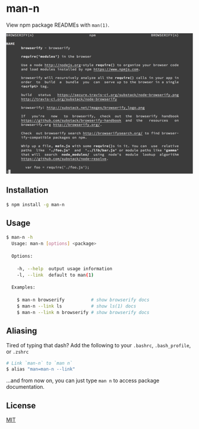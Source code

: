 # man-n
View npm package READMEs with `man(1)`.

![screenshot of man-n showing the browserify docs](screenshot.png)

## Installation
```sh
$ npm install -g man-n
```

## Usage
```sh
$ man-n -h
  Usage: man-n [options] <package>

  Options:

    -h, --help  output usage information
    -l, --link  default to man(1)

  Examples:

    $ man-n browserify          # show browserify docs
    $ man-n --link ls           # show ls(1) docs
    $ man-n --link n browserify # show browserify docs
```

## Aliasing

Tired of typing that dash? Add the following to your `.bashrc`,
`.bash_profile`, or `.zshrc`

```sh
# Link `man-n` to `man n`
$ alias "man=man-n --link"
```

...and from now on, you can just type `man n` to access package
documentation.

## License
[MIT](https://tldrlegal.com/license/mit-license)
